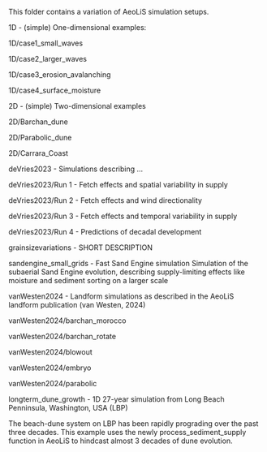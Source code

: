 This folder contains a variation of AeoLiS simulation setups.


1D - (simple) One-dimensional examples:

1D/case1_small_waves
<description>

1D/case2_larger_waves
<description>

1D/case3_erosion_avalanching
<description>

1D/case4_surface_moisture
<description>


2D - (simple) Two-dimensional examples

2D/Barchan_dune
<description>

2D/Parabolic_dune
<description>

2D/Carrara_Coast
<description>


deVries2023 - Simulations describing ...

deVries2023/Run 1 - Fetch effects and spatial variability in supply
<description>

deVries2023/Run 2 - Fetch effects and wind directionality
<description>

deVries2023/Run 3 - Fetch effects and temporal variability in supply
<description>

deVries2023/Run 4 - Predictions of decadal development
<description>


grainsizevariations - SHORT DESCRIPTION
<description>


sandengine_small_grids - Fast Sand Engine simulation
Simulation of the subaerial Sand Engine evolution, describing supply-limiting effects like moisture and sediment sorting on a larger scale


vanWesten2024 - Landform simulations as described in the AeoLiS landform publication (van Westen, 2024)

vanWesten2024/barchan_morocco
<description>

vanWesten2024/barchan_rotate
<description>

vanWesten2024/blowout
<description>

vanWesten2024/embryo
<description>

vanWesten2024/parabolic
<description>


longterm_dune_growth - 1D 27-year simulation from Long Beach Penninsula, Washington, USA (LBP)

The beach-dune system on LBP has been rapidly prograding over the past three decades. This example uses the newly process_sediment_supply function in AeoLiS to hindcast almost 3 decades of dune evolution. 





